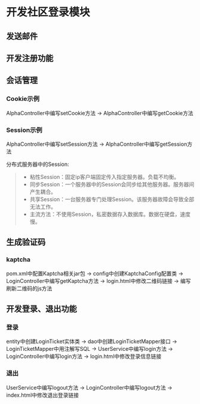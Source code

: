 # 开发社区登录模块

## 发送邮件

## 开发注册功能

## 会话管理

### Cookie示例

AlphaController中编写setCookie方法 -> AlphaController中编写getCookie方法

### Session示例

AlphaController中编写setSession方法 -> AlphaController中编写getSession方法

分布式服务器中的Session:
>  - 粘性Session：固定ip客户端固定传入指定服务器。负载不均衡。
>  - 同步Session：一个服务器中的Session会同步给其他服务器。服务器间产生耦合。
>  - 共享Session：一台服务器专门处理Session。该服务器故障会导致全部无法工作。
>  - 主流方法：不使用Session，私密数据存入数据库。数据在硬盘，速度慢。

## 生成验证码

### kaptcha

pom.xml中配置Kaptcha相关jar包 -> config中创建KaptchaConfig配置类 -> LoginController中编写getKaptcha方法 -> login.html中修改二维码链接 -> 编写刷新二维码的js方法

## 开发登录、退出功能

### 登录

entity中创建LoginTicket实体类 -> dao中创建LoginTicketMapper接口 -> LoginTicketMapper中用注解写SQL -> UserService中编写login方法 -> LoginController中编写login方法 -> login.html中修改登录信息链接  
  
### 退出

UserService中编写logout方法 -> LoginController中编写logout方法 -> index.html中修改退出登录链接
